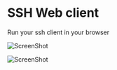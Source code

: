 <h1>SSH Web client</h1>
<p>Run your ssh client in your browser</p>

![ScreenShot](https://raw.github.com/Tonyy18/ssh-web-client/master/app/resource/images/logic.png)

![ScreenShot](https://i.gyazo.com/0d5d3fa70e04b2391103a14fd905f610.png)
